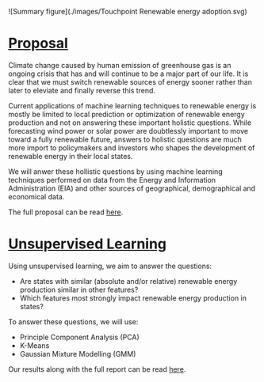 ![Summary figure](./images/Touchpoint Renewable energy adoption.svg)

# [Proposal](./proposal.md)

Climate change caused by human emission of greenhouse gas is an ongoing crisis that has and will continue to be a major part of our life. It is clear that we must switch renewable sources of energy sooner rather than later to eleviate and finally reverse this trend.

Current applications of machine learning techniques to renewable energy is mostly be limited to local prediction or optimization of renewable energy production and not on answering these important holistic questions. While forecasting wind power or solar power are doubtlessly important to move toward a fully renewable future, answers to holistic questions are much more import to policymakers and investors who shapes the development of renewable energy in their local states.

We will anwer these hollistic questions by using machine learning techniques performed on data from the Energy and Information Administration (EIA) and other sources of geographical, demographical and economical data.

The full proposal can be read [here](./proposal.md).

# [Unsupervised Learning](./unsupervised.md)

Using unsupervised learning, we aim to answer the questions:
- Are states with similar (absolute and/or relative) renewable energy production similar in other features?
- Which features most strongly impact renewable energy production in states?

To answer these questions, we will use:
- Principle Component Analysis (PCA)
- K-Means
- Gaussian Mixture Modelling (GMM)

Our results along with the full report can be read [here](./unsupervised.md).